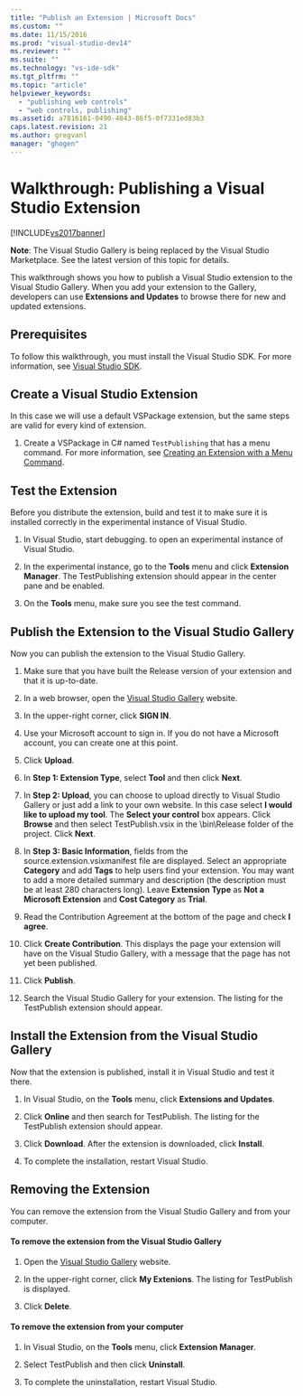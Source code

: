 ```yaml
---
title: "Publish an Extension | Microsoft Docs"
ms.custom: ""
ms.date: 11/15/2016
ms.prod: "visual-studio-dev14"
ms.reviewer: ""
ms.suite: ""
ms.technology: "vs-ide-sdk"
ms.tgt_pltfrm: ""
ms.topic: "article"
helpviewer_keywords:
  - "publishing web controls"
  - "web controls, publishing"
ms.assetid: a7816161-0490-4043-86f5-0f7331ed83b3
caps.latest.revision: 21
ms.author: gregvanl
manager: "ghogen"
---
```

# Walkthrough: Publishing a Visual Studio Extension
[!INCLUDE[vs2017banner](../includes/vs2017banner.md)]

**Note**: The Visual Studio Gallery is being replaced by the Visual Studio Marketplace. See the latest version of this topic for details.


This walkthrough shows you how to publish a Visual Studio extension to the Visual Studio Gallery. When you add your extension to the Gallery, developers can use **Extensions and Updates** to browse there for new and updated extensions.

## Prerequisites
 To follow this walkthrough, you must install the Visual Studio SDK. For more information, see [Visual Studio SDK](../extensibility/visual-studio-sdk.md).

## Create a Visual Studio Extension
 In this case we will use a default VSPackage extension, but the same steps are valid for every kind of extension.

1.  Create a VSPackage in C# named `TestPublishing` that has a menu command. For more information, see [Creating an Extension with a Menu Command](../extensibility/creating-an-extension-with-a-menu-command.md).

## Test the Extension
 Before you distribute the extension, build and test it to make sure it is installed correctly in the experimental instance of Visual Studio.

1.  In Visual Studio, start debugging. to open an experimental instance of Visual Studio.

2.  In the experimental instance, go to the **Tools** menu and click **Extension Manager**. The TestPublishing extension should appear in the center pane and be enabled.

3.  On the **Tools** menu, make sure you see the test command.

## Publish the Extension to the Visual Studio Gallery
 Now you can publish the extension to the Visual Studio Gallery.

1.  Make sure that you have built the Release version of your extension and that it is up-to-date.

2.  In a web browser, open the [Visual Studio Gallery](http://go.microsoft.com/fwlink/?LinkId=194329) website.

3.  In the upper-right corner, click **SIGN IN**.

4.  Use your Microsoft account to sign in. If you do not have a Microsoft account, you can create one at this point.

5.  Click **Upload**.

6.  In **Step 1: Extension Type**, select **Tool** and then click **Next**.

7.  In **Step 2: Upload**, you can choose to upload directly to Visual Studio Gallery or just add a link to your own website. In this case select **I would like to upload my tool**. The **Select your control** box appears. Click **Browse** and then select TestPublish.vsix in the \bin\Release folder of the project. Click **Next**.

8.  In **Step 3: Basic Information**, fields from the source.extension.vsixmanifest file are displayed. Select an appropriate **Category** and add **Tags** to help users find your extension. You may want to add a more detailed summary and description (the description must be at least 280 characters long). Leave **Extension Type** as **Not a Microsoft Extension** and **Cost Category** as **Trial**.

9. Read the Contribution Agreement at the bottom of the page and check **I agree**.

10. Click **Create Contribution**. This displays the page your extension will have on the Visual Studio Gallery, with a message that the page has not yet been published.

11. Click **Publish**.

12. Search the Visual Studio Gallery for your extension. The listing for the TestPublish extension should appear.

## Install the Extension from the Visual Studio Gallery
 Now that the extension is published, install it in Visual Studio and test it there.

1.  In Visual Studio, on the **Tools** menu, click **Extensions and Updates**.

2.  Click **Online** and then search for TestPublish. The listing for the TestPublish extension should appear.

3.  Click **Download**. After the extension is downloaded, click **Install**.

4.  To complete the installation, restart Visual Studio.

## Removing the Extension
 You can remove the extension from the Visual Studio Gallery and from your computer.

#### To remove the extension from the Visual Studio Gallery

1.  Open the [Visual Studio Gallery](http://go.microsoft.com/fwlink/?LinkId=194329) website.

2.  In the upper-right corner, click **My Extenions**. The listing for TestPublish is displayed.

3.  Click **Delete**.

#### To remove the extension from your computer

1.  In Visual Studio, on the **Tools** menu, click **Extension Manager**.

2.  Select TestPublish and then click **Uninstall**.

3.  To complete the uninstallation, restart Visual Studio.
